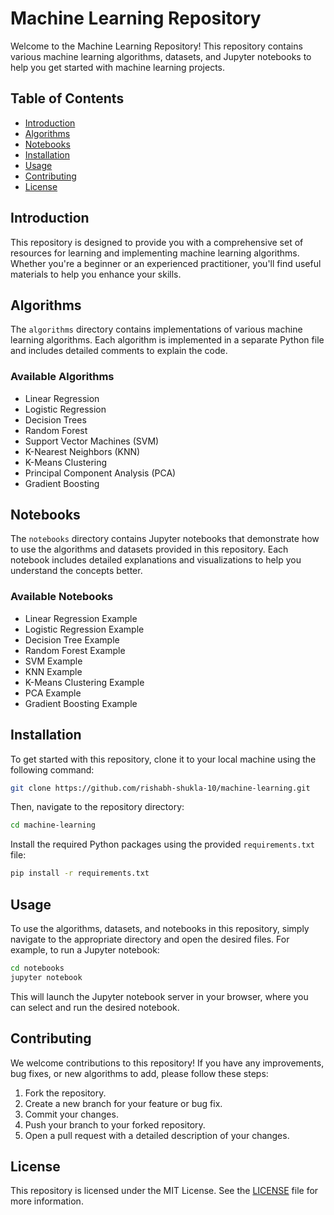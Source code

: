 
# Machine Learning Repository

Welcome to the Machine Learning Repository! This repository contains various machine learning algorithms, datasets, and Jupyter notebooks to help you get started with machine learning projects.

## Table of Contents
- [Introduction](#introduction)
- [Algorithms](#algorithms)
- [Notebooks](#notebooks)
- [Installation](#installation)
- [Usage](#usage)
- [Contributing](#contributing)
- [License](#license)

## Introduction

This repository is designed to provide you with a comprehensive set of resources for learning and implementing machine learning algorithms. Whether you're a beginner or an experienced practitioner, you'll find useful materials to help you enhance your skills.

## Algorithms

The `algorithms` directory contains implementations of various machine learning algorithms. Each algorithm is implemented in a separate Python file and includes detailed comments to explain the code.

### Available Algorithms
- Linear Regression
- Logistic Regression
- Decision Trees
- Random Forest
- Support Vector Machines (SVM)
- K-Nearest Neighbors (KNN)
- K-Means Clustering
- Principal Component Analysis (PCA)
- Gradient Boosting


## Notebooks

The `notebooks` directory contains Jupyter notebooks that demonstrate how to use the algorithms and datasets provided in this repository. Each notebook includes detailed explanations and visualizations to help you understand the concepts better.

### Available Notebooks
- Linear Regression Example
- Logistic Regression Example
- Decision Tree Example
- Random Forest Example
- SVM Example
- KNN Example
- K-Means Clustering Example
- PCA Example
- Gradient Boosting Example

## Installation

To get started with this repository, clone it to your local machine using the following command:

```bash
git clone https://github.com/rishabh-shukla-10/machine-learning.git
```

Then, navigate to the repository directory:

```bash
cd machine-learning
```

Install the required Python packages using the provided `requirements.txt` file:

```bash
pip install -r requirements.txt
```

## Usage

To use the algorithms, datasets, and notebooks in this repository, simply navigate to the appropriate directory and open the desired files. For example, to run a Jupyter notebook:

```bash
cd notebooks
jupyter notebook
```

This will launch the Jupyter notebook server in your browser, where you can select and run the desired notebook.

## Contributing

We welcome contributions to this repository! If you have any improvements, bug fixes, or new algorithms to add, please follow these steps:

1. Fork the repository.
2. Create a new branch for your feature or bug fix.
3. Commit your changes.
4. Push your branch to your forked repository.
5. Open a pull request with a detailed description of your changes.

## License

This repository is licensed under the MIT License. See the [LICENSE](LICENSE) file for more information.

